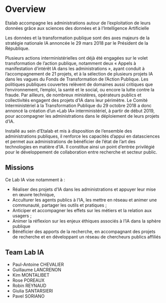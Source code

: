 
# Overview

Etalab accompagne les administrations autour de l’exploitation de leurs données grâce aux sciences des données et à l’Intelligence Artificielle

Les données et la transformation publique sont des axes majeurs de la stratégie nationale IA annoncée le 29 mars 2018 par le Président de la République.

Plusieurs actions interministérielles ont déjà été engagées sur le volet transformation de l’action publique, notamment deux « Appels à manifestation d’intérêt IA dans les administrations », ayant conduit à l’accompagnement de 21 projets, et à la sélection de plusieurs projets IA dans les vagues du Fonds de Transformation de l’Action Publique. Les politiques publiques couvertes relèvent de domaines aussi critiques que l’environnement, l’emploi, la santé et le social, ou encore la lutte contre la fraude. Par ailleurs, de nombreux ministères, opérateurs publics et collectivités engagent des projets d’IA dans leur périmètre.
Le Comité Interministériel à la Transformation Publique du 29 octobre 2018 a donc annoncé la création d’un «Lab IA» interministériel, à partir de début 2019, pour accompagner les administrations dans le déploiement de leurs projets d’IA.

Installé au sein d’Etalab et mis à disposition de l’ensemble des administrations publiques, il renforce les capacités d’appui en datasciences et permet aux administrations de bénéficier de l’état de l’art des technologies en matière d’IA. Il constitue ainsi un point d’entrée privilégié pour le développement de collaboration entre recherche et secteur public.

## Missions

Ce Lab IA vise notamment à :

* Réaliser des projets d’IA dans les administrations et appuyer leur mise en œuvre technique,
* Acculturer les agents publics à l’IA, les mettre en réseau et animer une communauté, partager les outils et pratiques ;
* Anticiper et accompagner les effets sur les métiers et la relation aux usagers ;
* Animer la réflexion sur les enjeux éthiques associés à l’IA dans la sphère publique
* Bénéficier des apports de la recherche, en accompagnant des projets de recherche et en développant un réseau de chercheurs publics affiliés


## Team Lab IA
* Paul-Antoine CHEVALIER
* Guillaume LANCRENON
* Kim MONTALIBET
* Rose POREAUX
* Robin REYNAUD
* Giulia SANTARSIERI
* Pavel SORIANO